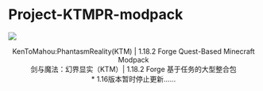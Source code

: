 # Project-KTMPR-modpack
![](https://i.ibb.co/gR9qS2h/text2.png)<br />
<div align="center">
KenToMahou:PhantasmReality(KTM) | 1.18.2 Forge Quest-Based Minecraft Modpack<br />
剑与魔法：幻界显实（KTM）| 1.18.2 Forge 基于任务的大型整合包<br />
* 1.16版本暂时停止更新……
